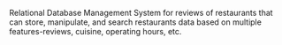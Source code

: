
Relational Database Management System for reviews of restaurants that can store, manipulate, and search restaurants data based on multiple features-reviews, cuisine, operating hours, etc.
